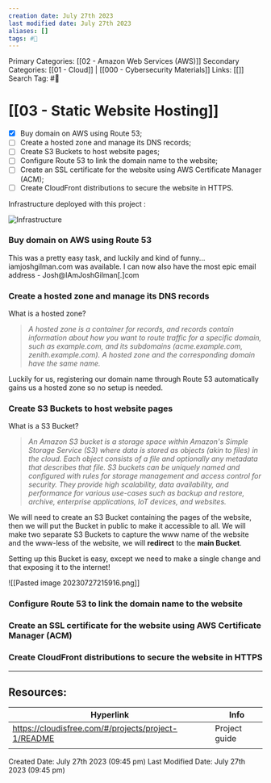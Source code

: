 ```yaml
---
creation date: July 27th 2023
last modified date: July 27th 2023
aliases: []
tags: #📖
---
```


Primary Categories: [[02 - Amazon Web Services (AWS)]] 
Secondary Categories: [[01 - Cloud]] | [[000 - Cybersecurity Materials]] 
Links: [[]] 
Search Tag: #📖  

# [[03 - Static Website Hosting]]  

- [x] Buy domain on AWS using Route 53;
- [ ] Create a hosted zone and manage its DNS records;
- [ ] Create S3 Buckets to host website pages;
- [ ] Configure Route 53 to link the domain name to the website;
- [ ] Create an SSL certificate for the website using AWS Certificate Manager (ACM);
- [ ] Create CloudFront distributions to secure the website in HTTPS.

Infrastructure deployed with this project :

![Infrastructure](https://cloudisfree.com/projects/project-1/part-1/images/infrastructure.png)


### Buy domain on AWS using Route 53

This was a pretty easy task, and luckily and kind of funny... iamjoshgilman.com was available. I can now also have the most epic email address - Josh@IAmJoshGilman[.]com

###  Create a hosted zone and manage its DNS records

 What is a hosted zone? 
>*A hosted zone is a container for records, and records contain information about how you want to route traffic for a specific domain, such as example.com, and its subdomains (acme.example.com, zenith.example.com). A hosted zone and the corresponding domain have the same name.*

Luckily for us, registering our domain name through Route 53 automatically gains us a hosted zone so no setup is needed.

### Create S3 Buckets to host website pages

What is a S3 Bucket?
>*An Amazon S3 bucket is a storage space within Amazon's Simple Storage Service (S3) where data is stored as objects (akin to files) in the cloud. Each object consists of a file and optionally any metadata that describes that file. S3 buckets can be uniquely named and configured with rules for storage management and access control for security. They provide high scalability, data availability, and performance for various use-cases such as backup and restore, archive, enterprise applications, IoT devices, and websites.*

We will need to create an S3 Bucket containing the pages of the website, then we will put the Bucket in public to make it accessible to all. We will make two separate S3 Buckets to capture the www name of the website and the www-less of the website, we will **redirect** to the **main Bucket**.

Setting up this Bucket is easy, except we need to make a single change and that exposing it to the internet!

![[Pasted image 20230727215916.png]]



### Configure Route 53 to link the domain name to the website






### Create an SSL certificate for the website using AWS Certificate Manager (ACM)





### Create CloudFront distributions to secure the website in HTTPS




























___

## Resources:

| Hyperlink                                           | Info          |
| --------------------------------------------------- | ------------- |
| https://cloudisfree.com/#/projects/project-1/README | Project guide |
|                                                     |               |


Created Date: July 27th 2023 (09:45 pm) 
Last Modified Date: July 27th 2023 (09:45 pm)
